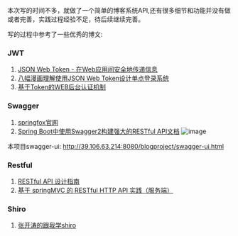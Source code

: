 本次写的时间不多，就做了一个简单的博客系统API,还有很多细节和功能并没有做或者完善，实践过程经验不足，待后续继续完善。

写的过程中参考了一些优秀的博文:

### JWT
1.  [JSON Web Token - 在Web应用间安全地传递信息](http://blog.leapoahead.com/2015/09/06/understanding-jwt/)
2.  [八幅漫画理解使用JSON Web Token设计单点登录系统](http://blog.leapoahead.com/2015/09/07/user-authentication-with-jwt/)
3.  [基于Token的WEB后台认证机制](https://www.cnblogs.com/xiekeli/p/5607107.html)

### Swagger
1.  [springfox官网](https://springfox.github.io/springfox/docs/snapshot/#getting-started)
2.  [Spring Boot中使用Swagger2构建强大的RESTful API文档](http://blog.didispace.com/springbootswagger2/)
![image](http://osvtz719h.bkt.clouddn.com/swagger.PNG)

本项目swagger-ui: http://39.106.63.214:8080/blogproject/swagger-ui.html

### Restful
1.  [RESTful API 设计指南
](http://www.ruanyifeng.com/blog/2014/05/restful_api)
2.  [基于 springMVC 的 RESTful HTTP API 实践（服务端）](http://alexpdh.com/2017/06/26/springMVC-restful-api/)


### Shiro
1.  [张开涛的跟我学shiro](http://wiki.jikexueyuan.com/project/shiro/)
